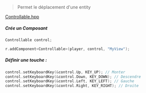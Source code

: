 > Permet le déplacement d'une entity

[Controllable.hpp](../../engine/include/components/Controllable.hpp)

##### Crée un Composant

```C++
Controllable control;

r.addComponent<Controllable>(player, control, "MyView");
```

##### Définir une touche :

```C++
control.setKeyboardKey(&control.Up, KEY_UP); // Monter
control.setKeyboardKey(&control.Down, KEY_DOWN); // Descendre
control.setKeyboardKey(&control.Left, KEY_LEFT); // Gauche
control.setKeyboardKey(&control.Right, KEY_RIGHT); // Droite
```

